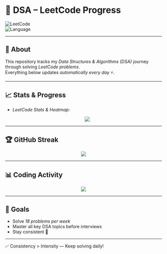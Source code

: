 # 🚀 DSA – LeetCode Progress

![LeetCode](https://img.shields.io/badge/LeetCode-Progress-orange?style=for-the-badge&logo=leetcode)  
![Language](https://img.shields.io/badge/Language-%20Java%20|%20Python-blue?style=for-the-badge)  

---

## 📌 About
This repository tracks my *Data Structures & Algorithms (DSA)* journey through solving *LeetCode problems*.  
Everything below updates *automatically every day* ⚡.  

---

## 📈 Stats & Progress 

- *LeetCode Stats & Heatmap:*  
  <p align="center">
    <img src="https://leetcard.jacoblin.cool/snehashukla_?theme=light&font=JetBrains%20Mono&ext=heatmap" />
  </p>

---

## 🏆 GitHub Streak
<p align="center">
  <img src="https://github-readme-streak-stats.herokuapp.com?user=Sneha-2201&theme=tokyonight&hide_border=true" />
</p>

---

## 📊 Coding Activity
<p align="center">
  <img src="https://github-readme-activity-graph.vercel.app/graph?username=Sneha-2201&theme=react-dark&hide_border=true&area=true" />
</p>

---

## 🎯 Goals
- Solve *18 problems per week*  
- Master all key DSA topics before interviews  
- Stay consistent 🚀  

---

✅ Consistency > Intensity — Keep solving daily!
